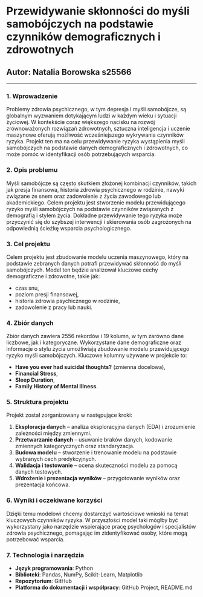 # Przewidywanie skłonności do myśli samobójczych na podstawie czynników demograficznych i zdrowotnych

## Autor: Natalia Borowska s25566

---

### 1. Wprowadzenie

Problemy zdrowia psychicznego, w tym depresja i myśli samobójcze, są globalnym wyzwaniem dotykającym ludzi w każdym wieku i sytuacji życiowej. W kontekście coraz większego nacisku na rozwój zrównoważonych rozwiązań zdrowotnych, sztuczna inteligencja i uczenie maszynowe oferują możliwość wcześniejszego wykrywania czynników ryzyka. Projekt ten ma na celu przewidywanie ryzyka wystąpienia myśli samobójczych na podstawie danych demograficznych i zdrowotnych, co może pomóc w identyfikacji osób potrzebujących wsparcia.

### 2. Opis problemu

Myśli samobójcze są często skutkiem złożonej kombinacji czynników, takich jak presja finansowa, historia zdrowia psychicznego w rodzinie, nawyki związane ze snem oraz zadowolenie z życia zawodowego lub akademickiego. Celem projektu jest stworzenie modelu przewidującego ryzyko myśli samobójczych na podstawie czynników związanych z demografią i stylem życia. Dokładne przewidywanie tego ryzyka może przyczynić się do szybszej interwencji i skierowania osób zagrożonych na odpowiednią ścieżkę wsparcia psychologicznego.

### 3. Cel projektu

Celem projektu jest zbudowanie modelu uczenia maszynowego, który na podstawie zebranych danych potrafi przewidywać skłonność do myśli samobójczych. Model ten będzie analizował kluczowe cechy demograficzne i zdrowotne, takie jak:
- czas snu,
- poziom presji finansowej,
- historia zdrowia psychicznego w rodzinie,
- zadowolenie z pracy lub nauki.

### 4. Zbiór danych

Zbiór danych zawiera 2556 rekordów i 19 kolumn, w tym zarówno dane liczbowe, jak i kategoryczne. Wykorzystane dane demograficzne oraz informacje o stylu życia umożliwiają zbudowanie modelu przewidującego ryzyko myśli samobójczych. Kluczowe kolumny używane w projekcie to:
- **Have you ever had suicidal thoughts?** (zmienna docelowa),
- **Financial Stress**,
- **Sleep Duration**,
- **Family History of Mental Illness**.

### 5. Struktura projektu

Projekt został zorganizowany w następujące kroki:
1. **Eksploracja danych** – analiza eksploracyjna danych (EDA) i zrozumienie zależności między zmiennymi.
2. **Przetwarzanie danych** – usuwanie braków danych, kodowanie zmiennych kategorycznych oraz standaryzacja.
3. **Budowa modelu** – stworzenie i trenowanie modelu na podstawie wybranych cech predykcyjnych.
4. **Walidacja i testowanie** – ocena skuteczności modelu za pomocą danych testowych.
5. **Wdrożenie i prezentacja wyników** – przygotowanie wyników oraz prezentacja końcowa.

### 6. Wyniki i oczekiwane korzyści

Dzięki temu modelowi chcemy dostarczyć wartościowe wnioski na temat kluczowych czynników ryzyka. W przyszłości model taki mógłby być wykorzystany jako narzędzie wspierające pracę psychologów i specjalistów zdrowia psychicznego, pomagając im zidentyfikować osoby, które mogą potrzebować wsparcia.

### 7. Technologia i narzędzia

- **Język programowania**: Python
- **Biblioteki**: Pandas, NumPy, Scikit-Learn, Matplotlib
- **Repozytorium**: GitHub
- **Platforma do dokumentacji i współpracy**: GitHub Project, README.md
